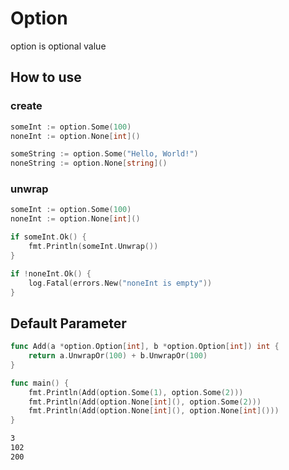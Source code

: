 # Option

option is optional value

## How to use

### create

```go
someInt := option.Some(100)
noneInt := option.None[int]()

someString := option.Some("Hello, World!")
noneString := option.None[string]()
```

### unwrap

```go
someInt := option.Some(100)
noneInt := option.None[int]()

if someInt.Ok() {
    fmt.Println(someInt.Unwrap())
}

if !noneInt.Ok() {
    log.Fatal(errors.New("noneInt is empty"))
}
```

## Default Parameter

```go
func Add(a *option.Option[int], b *option.Option[int]) int {
	return a.UnwrapOr(100) + b.UnwrapOr(100)
}

func main() {
	fmt.Println(Add(option.Some(1), option.Some(2)))
	fmt.Println(Add(option.None[int](), option.Some(2)))
	fmt.Println(Add(option.None[int](), option.None[int]()))
}
```

```bash
3
102
200
```

